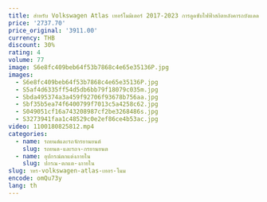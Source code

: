 ```yaml
---
title: สําหรับ Volkswagen Atlas เทอร์โมมิเตอร์ 2017-2023 การดูดซับไฟฟ้าสถิตหลังคารถบังแดด Skylight Blind แรเงากระจกซันรูฟ
price: '2737.70'
price_original: '3911.00'
currency: THB
discount: 30%
rating: 4
volume: 77
image: S6e8fc409beb64f53b7868c4e65e35136P.jpg
images:
  - S6e8fc409beb64f53b7868c4e65e35136P.jpg
  - S5af4d6335ff54d5db6bb79f18079c035m.jpg
  - Sbda495374a3a459f92706f93678b756aa.jpg
  - Sbf35b5ea74f6400799f7013c5a4258c62.jpg
  - S049051cf16a743208987cf2be3268486s.jpg
  - S3273941faa1c48529c0e2ef86ce4b53ac.jpg
video: 1100180825812.mp4
categories:
  - name: รถยนต์และรถจักรยานยนต์
    slug: รถยนต-และรถจ-กรยานยนต
  - name: อุปกรณ์ตกแต่งภายใน
    slug: ปกรณ-ตกแต-งภายใน
slug: าหร-volkswagen-atlas-เทอร-โมม
encode: omQu73y
lang: th
---
```

  